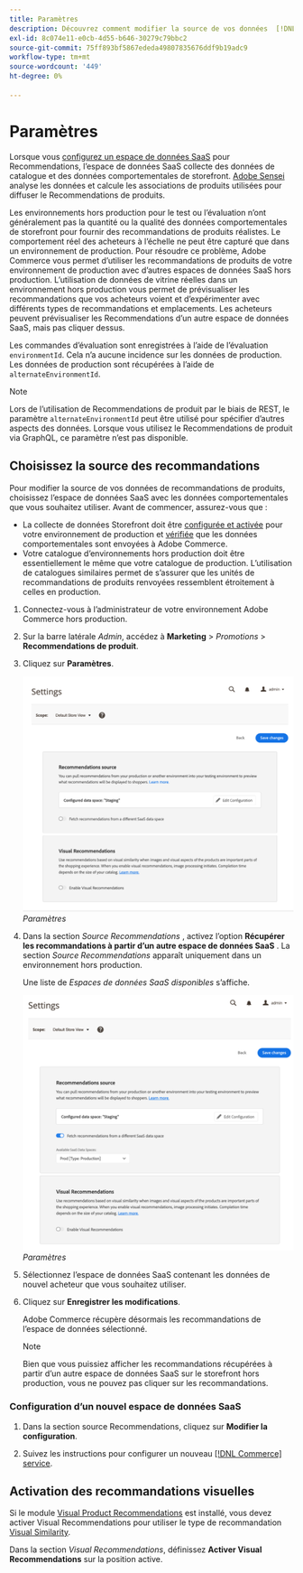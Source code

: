 ```yaml
---
title: Paramètres
description: Découvrez comment modifier la source de vos données  [!DNL Product Recommendations] et comment activer les recommandations visuelles.
exl-id: 8c074e11-e0cb-4d55-b646-30279c79bbc2
source-git-commit: 75ff893bf5867ededa49807835676ddf9b19adc9
workflow-type: tm+mt
source-wordcount: '449'
ht-degree: 0%

---
```


# Paramètres

Lorsque vous [configurez un espace de données SaaS](https://experienceleague.adobe.com/docs/commerce-admin/config/services/saas.html) pour Recommendations, l’espace de données SaaS collecte des données de catalogue et des données comportementales de storefront. [Adobe Sensei](https://www.adobe.com/sensei.html) analyse les données et calcule les associations de produits utilisées pour diffuser le Recommendations de produits.

Les environnements hors production pour le test ou l’évaluation n’ont généralement pas la quantité ou la qualité des données comportementales de storefront pour fournir des recommandations de produits réalistes. Le comportement réel des acheteurs à l’échelle ne peut être capturé que dans un environnement de production. Pour résoudre ce problème, Adobe Commerce vous permet d’utiliser les recommandations de produits de votre environnement de production avec d’autres espaces de données SaaS hors production. L’utilisation de données de vitrine réelles dans un environnement hors production vous permet de prévisualiser les recommandations que vos acheteurs voient et d’expérimenter avec différents types de recommandations et emplacements. Les acheteurs peuvent prévisualiser les Recommendations d’un autre espace de données SaaS, mais pas cliquer dessus.

Les commandes d’évaluation sont enregistrées à l’aide de l’évaluation `environmentId`. Cela n’a aucune incidence sur les données de production. Les données de production sont récupérées à l’aide de `alternateEnvironmentId`.

>[!NOTE]
>
>Lors de l’utilisation de Recommendations de produit par le biais de REST, le paramètre `alternateEnvironmentId` peut être utilisé pour spécifier d’autres aspects des données. Lorsque vous utilisez le Recommendations de produit via GraphQL, ce paramètre n’est pas disponible.

## Choisissez la source des recommandations

Pour modifier la source de vos données de recommandations de produits, choisissez l’espace de données SaaS avec les données comportementales que vous souhaitez utiliser. Avant de commencer, assurez-vous que :

- La collecte de données Storefront doit être [ configurée et activée](install-configure.md) pour votre environnement de production et [vérifiée](verify.md) que les données comportementales sont envoyées à Adobe Commerce.
- Votre catalogue d’environnements hors production doit être essentiellement le même que votre catalogue de production. L’utilisation de catalogues similaires permet de s’assurer que les unités de recommandations de produits renvoyées ressemblent étroitement à celles en production.

1. Connectez-vous à l’administrateur de votre environnement Adobe Commerce hors production.

1. Sur la barre latérale _Admin_, accédez à **Marketing** > _Promotions_ > **Recommendations de produit**.

1. Cliquez sur **Paramètres**.

   ![paramètres de recommandation de produit](assets/settings.png)
   _Paramètres_

1. Dans la section _Source Recommendations_ , activez l’option **Récupérer les recommandations à partir d’un autre espace de données SaaS** . La section _Source Recommendations_ apparaît uniquement dans un environnement hors production.

   Une liste de _Espaces de données SaaS disponibles_ s’affiche.

   ![paramètres de recommandation de produit](assets/settings-select-saas.png)
   _Paramètres_

1. Sélectionnez l’espace de données SaaS contenant les données de nouvel acheteur que vous souhaitez utiliser.

1. Cliquez sur **Enregistrer les modifications**.

   Adobe Commerce récupère désormais les recommandations de l’espace de données sélectionné.

   >[!NOTE]
   >
   > Bien que vous puissiez afficher les recommandations récupérées à partir d’un autre espace de données SaaS sur le storefront hors production, vous ne pouvez pas cliquer sur les recommandations.

### Configuration d’un nouvel espace de données SaaS

1. Dans la section source Recommendations, cliquez sur **Modifier la configuration**.

1. Suivez les instructions pour configurer un nouveau [[!DNL Commerce] service](/help/landing/saas.md).

## Activation des recommandations visuelles

Si le module [Visual Product Recommendations](install-configure.md) est installé, vous devez activer Visual Recommendations pour utiliser le type de recommandation [Visual Similarity](type.md#visualsim).

Dans la section _Visual Recommendations_, définissez **Activer Visual Recommendations** sur la position active.
